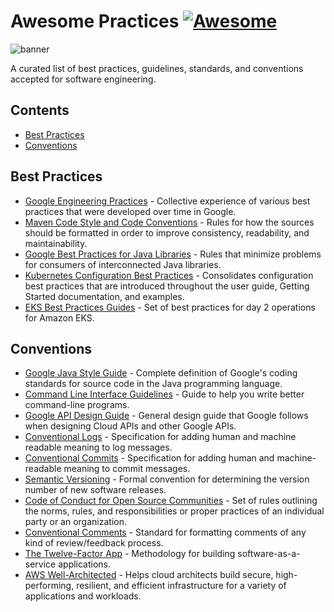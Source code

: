 # Awesome Practices [![Awesome](https://awesome.re/badge.svg)](https://awesome.re)

![banner](https://user-images.githubusercontent.com/5120290/213342525-d7aefbd0-1068-47bd-8a53-f0fb6f61a0dd.png)

A curated list of best practices, guidelines, standards, and conventions accepted for software engineering.

## Contents

- [Best Practices](#best-practices)
- [Conventions](#conventions)

## Best Practices

- [Google Engineering Practices](https://google.github.io/eng-practices/) - Collective experience of various best practices that were developed over time in Google.
- [Maven Code Style and Code Conventions](https://maven.apache.org/developers/conventions/code.html) - Rules for how the sources should be formatted in order to improve consistency, readability, and maintainability.
- [Google Best Practices for Java Libraries](https://jlbp.dev) - Rules that minimize problems for consumers of interconnected Java libraries.
- [Kubernetes Configuration Best Practices](https://kubernetes.io/docs/concepts/configuration/overview/) - Consolidates configuration best practices that are introduced throughout the user guide, Getting Started documentation, and examples.
- [EKS Best Practices Guides](https://aws.github.io/aws-eks-best-practices/) - Set of best practices for day 2 operations for Amazon EKS.

## Conventions

- [Google Java Style Guide](https://google.github.io/styleguide/javaguide.html) - Complete definition of Google's coding standards for source code in the Java programming language.
- [Command Line Interface Guidelines](https://clig.dev) - Guide to help you write better command-line programs.
- [Google API Design Guide](https://cloud.google.com/apis/design/) - General design guide that Google follows when designing Cloud APIs and other Google APIs.
- [Conventional Logs](https://www.conventionallogs.org) - Specification for adding human and machine readable meaning to log messages.
- [Conventional Commits](https://www.conventionalcommits.org) - Specification for adding human and machine-readable meaning to commit messages.
- [Semantic Versioning](https://semver.org) - Formal convention for determining the version number of new software releases.
- [Code of Conduct for Open Source Communities](https://www.contributor-covenant.org) - Set of rules outlining the norms, rules, and responsibilities or proper practices of an individual party or an organization.
- [Conventional Comments](https://conventionalcomments.org) - Standard for formatting comments of any kind of review/feedback process.
- [The Twelve-Factor App](https://12factor.net) - Methodology for building software-as-a-service applications.
- [AWS Well-Architected](https://aws.amazon.com/architecture/well-architected/) - Helps cloud architects build secure, high-performing, resilient, and efficient infrastructure for a variety of applications and workloads.
